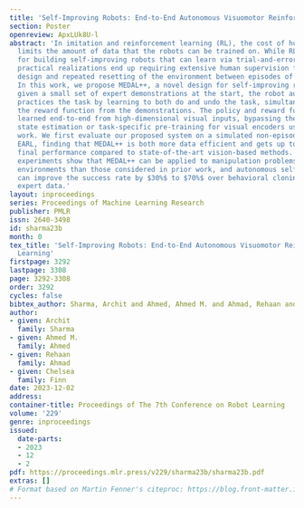 ```yaml
---
title: 'Self-Improving Robots: End-to-End Autonomous Visuomotor Reinforcement Learning'
section: Poster
openreview: ApxLUk8U-l
abstract: 'In imitation and reinforcement learning (RL), the cost of human supervision
  limits the amount of data that the robots can be trained on. While RL offers a framework
  for building self-improving robots that can learn via trial-and-error autonomously,
  practical realizations end up requiring extensive human supervision for reward function
  design and repeated resetting of the environment between episodes of interactions.
  In this work, we propose MEDAL++, a novel design for self-improving robotic systems:
  given a small set of expert demonstrations at the start, the robot autonomously
  practices the task by learning to both do and undo the task, simultaneously inferring
  the reward function from the demonstrations. The policy and reward function are
  learned end-to-end from high-dimensional visual inputs, bypassing the need for explicit
  state estimation or task-specific pre-training for visual encoders used in prior
  work. We first evaluate our proposed system on a simulated non-episodic benchmark
  EARL, finding that MEDAL++ is both more data efficient and gets up to $30%$ better
  final performance compared to state-of-the-art vision-based methods. Our real-robot
  experiments show that MEDAL++ can be applied to manipulation problems in larger
  environments than those considered in prior work, and autonomous self-improvement
  can improve the success rate by $30%$ to $70%$ over behavioral cloning on just the
  expert data.'
layout: inproceedings
series: Proceedings of Machine Learning Research
publisher: PMLR
issn: 2640-3498
id: sharma23b
month: 0
tex_title: 'Self-Improving Robots: End-to-End Autonomous Visuomotor Reinforcement
  Learning'
firstpage: 3292
lastpage: 3308
page: 3292-3308
order: 3292
cycles: false
bibtex_author: Sharma, Archit and Ahmed, Ahmed M. and Ahmad, Rehaan and Finn, Chelsea
author:
- given: Archit
  family: Sharma
- given: Ahmed M.
  family: Ahmed
- given: Rehaan
  family: Ahmad
- given: Chelsea
  family: Finn
date: 2023-12-02
address:
container-title: Proceedings of The 7th Conference on Robot Learning
volume: '229'
genre: inproceedings
issued:
  date-parts:
  - 2023
  - 12
  - 2
pdf: https://proceedings.mlr.press/v229/sharma23b/sharma23b.pdf
extras: []
# Format based on Martin Fenner's citeproc: https://blog.front-matter.io/posts/citeproc-yaml-for-bibliographies/
---
```

